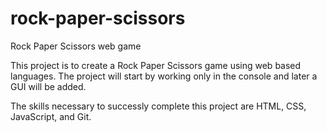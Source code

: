 # rock-paper-scissors
Rock Paper Scissors web game

This project is to create a Rock Paper Scissors game using web based
languages. The project will start by working only in the console and 
later a GUI will be added. 

The skills necessary to successly complete this project are HTML, CSS,
JavaScript, and Git.